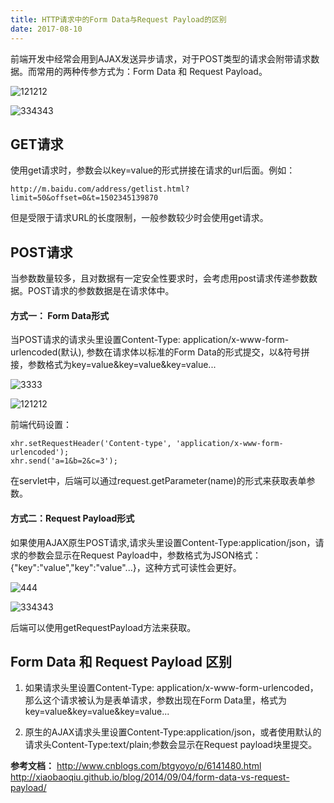 ```yaml
---
title: HTTP请求中的Form Data与Request Payload的区别
date: 2017-08-10
---
```



前端开发中经常会用到AJAX发送异步请求，对于POST类型的请求会附带请求数据。而常用的两种传参方式为：Form Data 和 Request Payload。

![121212](https://user-images.githubusercontent.com/5309877/29163614-9ac78ea4-7def-11e7-9067-77d73a5d841c.jpg)

![334343](https://user-images.githubusercontent.com/5309877/29163628-a3e89d48-7def-11e7-869a-1f818fd97149.jpg)

<!-- more -->

## GET请求
使用get请求时，参数会以key=value的形式拼接在请求的url后面。例如：

```
http://m.baidu.com/address/getlist.html?limit=50&offset=0&t=1502345139870

```

但是受限于请求URL的长度限制，一般参数较少时会使用get请求。


## POST请求

当参数数量较多，且对数据有一定安全性要求时，会考虑用post请求传递参数数据。POST请求的参数数据是在请求体中。


#### 方式一： Form Data形式

当POST请求的请求头里设置Content-Type: application/x-www-form-urlencoded(默认), 参数在请求体以标准的Form Data的形式提交，以&符号拼接，参数格式为key=value&key=value&key=value...

![3333](https://user-images.githubusercontent.com/5309877/29163839-45a49736-7df0-11e7-8f49-56b6744ca3fc.jpg)

![121212](https://user-images.githubusercontent.com/5309877/29163614-9ac78ea4-7def-11e7-9067-77d73a5d841c.jpg)


前端代码设置：

```
xhr.setRequestHeader('Content-type', 'application/x-www-form-urlencoded');
xhr.send('a=1&b=2&c=3');
```

在servlet中，后端可以通过request.getParameter(name)的形式来获取表单参数。


#### 方式二：Request Payload形式

如果使用AJAX原生POST请求,请求头里设置Content-Type:application/json，请求的参数会显示在Request Payload中，参数格式为JSON格式：{"key":"value","key":"value"...}，这种方式可读性会更好。

![444](https://user-images.githubusercontent.com/5309877/29163866-5b0876ec-7df0-11e7-873b-44731e1becc1.jpg)

![334343](https://user-images.githubusercontent.com/5309877/29163628-a3e89d48-7def-11e7-869a-1f818fd97149.jpg)


后端可以使用getRequestPayload方法来获取。

## Form Data 和 Request Payload 区别
1. 如果请求头里设置Content-Type: application/x-www-form-urlencoded，那么这个请求被认为是表单请求，参数出现在Form Data里，格式为key=value&key=value&key=value...

2. 原生的AJAX请求头里设置Content-Type:application/json，或者使用默认的请求头Content-Type:text/plain;参数会显示在Request payload块里提交。


**参考文档：**
http://www.cnblogs.com/btgyoyo/p/6141480.html
http://xiaobaoqiu.github.io/blog/2014/09/04/form-data-vs-request-payload/
